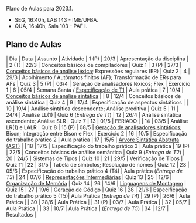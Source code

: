 Plano de Aulas para 2023.1.

- SEG, 16:40h, LAB 143 - IME/UFBA.
- QUA, 16:40h, Sala 103 - PAF I.

## Plano de Aulas

| Dia | Data | Assunto | Atividade 
| 1 (P) | 20/3 | Apresentação da disciplina |
| 2 (T) | 22/3 | Conceitos básicos de compiladores | Quiz 1
| 3 (P)  | 27/3 | [Conceitos básicos de análise léxica](https://www3.nd.edu/~dthain/compilerbook/chapter3.pdf); Expressões regulares (ER) | Quiz 2
| 4   | 29/3 | Acolhimento / Autômatos finitos (AF); Transformação de ERs para AFs | Quiz 3
| 5 (P) | 03/4 | Geração de analisadores léxicos; Flex | Exercício 1
| 6   | 05/4 | Semana Santa / [Especificação de T1](./t1.md) | Aula prática
| 7   | 10/4 | [Conceitos básicos de análise sintática](https://www3.nd.edu/~dthain/compilerbook/chapter4.pdf) | 
| 8   | 12/4 | Conceitos básicos de análise sintática | Quiz 4
| 9   | 17/4 | Especificação de aspectos sintáticos | 
| 10  | 19/4 | Análise sintática descendente; Análise preditiva | Quiz 5
| 11  | 24/4 | Análise LL(1) | Quiz 6 (*Entrega de T1*)
| 12  | 26/4 | Análise sintática ascendente; Análise SLR | Quiz 7
| 13  | 01/5 | FERIADO |
| 14  | 03/5 | Análise LR(1) e LALR | Quiz 8
| 15 (P) | 08/5 | [Geração de analisadores sintáticos](https://www3.nd.edu/~dthain/compilerbook/chapter5.pdf); Bison; Integração entre Bison e Flex | Exercício 2
| 16  | 10/5 | Especificação do trabalho prático 2 | Aula prática
| 17  | 15/5 | [Árvore Sintática Abstrata (AST)](https://www3.nd.edu/~dthain/compilerbook/chapter6.pdf) | 
| 18  | 17/5 | Especificação do trabalho prático 3 | Aula prática 
| 19 (P) | 22/5 | Conceitos básicos de análise semântica | Quiz 9 (*Entrega de T2*)
| 20  | 24/5 | Sistemas de Tipos | Quiz 10
| 21  | 29/5 | Verificação de Tipos | Quiz 11
| 22  | 31/5 | Tabela de símbolos; Resolução de nomes | Quiz 12
| 23  | 05/6 | Especificação do trabalho prático 4 (T4) | Aula prática (*Entrega de T3*)
| 24  | 07/6 | [Representações Intermediárias](https://www3.nd.edu/~dthain/compilerbook/chapter8.pdf) | Quiz 13
| 25  | 12/6 | [Organização de Memória](https://www3.nd.edu/~dthain/compilerbook/chapter9.pdf) | Quiz 14
| 26  | 14/6 | [Linguagens de Montagem](https://www3.nd.edu/~dthain/compilerbook/chapter10.pdf) | Quiz 15
| 27  | 19/6 | [Geração de Código](https://www3.nd.edu/~dthain/compilerbook/chapter11.pdf) | Quiz 16
| 28  | 21/6 | Especificação do trabalho prático 5 (T5)| Aula Prática (*Entrega de T4*)
| 29 (P) | 26/6 | Aula Prática |
| 30  | 28/6 | Aula Prática |
| 31 (P) | 03/7 | Aula Prática |
| 32  | 05/7 | Aula Prática | 
| 33  | 10/7 | Aula Prática | (*Entrega de T5*)
| 34  | 12/7 | Resultados |

